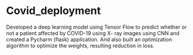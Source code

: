 # Covid_deployment

Developed a deep learning model using Tensor Flow to predict whether or not a patient affected by COVID-19 using X- ray images using CNN and created a Pycharm (flask) application. And also built an optimization algorithm to optimize the weights, resulting reduction in loss.
